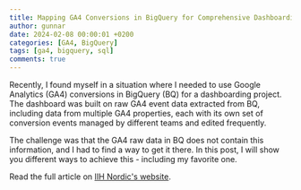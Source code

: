 ```yaml
---
title: Mapping GA4 Conversions in BigQuery for Comprehensive Dashboarding
author: gunnar
date: 2024-02-08 00:00:01 +0200
categories: [GA4, BigQuery]
tags: [ga4, bigquery, sql]
comments: true
---
```


Recently, I found myself in a situation where I needed to use Google Analytics (GA4) conversions in BigQuery (BQ) for a dashboarding project. The dashboard was built on raw GA4 event data extracted from BQ, including data from multiple GA4 properties, each with its own set of conversion events managed by different teams and edited frequently.

The challenge was that the GA4 raw data in BQ does not contain this information, and I had to find a way to get it there. In this post, I will show you different ways to achieve this - including my favorite one.

Read the full article on [IIH Nordic's website](https://iihnordic.com/).
